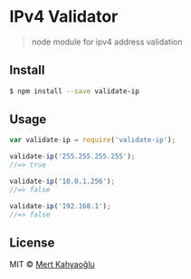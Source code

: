 #  IPv4 Validator

> node module for ipv4 address validation

## Install

```sh
$ npm install --save validate-ip
```


## Usage

```js
var validate-ip = require('validate-ip');

validate-ip('255.255.255.255');
//=> true

validate-ip('10.0.1.256');
//=> false

validate-ip('192.168.1');
//=> false
```


## License

MIT © [Mert Kahyaoğlu](mertkahyaoglu.github.io)
